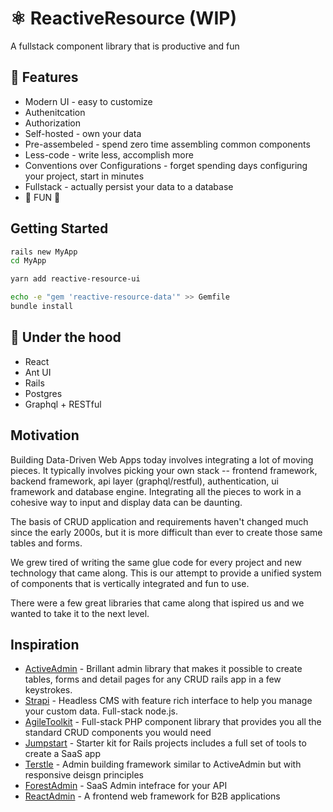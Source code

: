# ⚛️ ReactiveResource (WIP)
A fullstack component library that is productive and fun

## 🚀 Features
* Modern UI - easy to customize
* Authenitcation
* Authorization
* Self-hosted - own your data
* Pre-assembeled - spend zero time assembling common components
* Less-code - write less, accomplish more
* Conventions over Configurations - forget spending days configuring your project, start in minutes
* Fullstack - actually persist your data to a database
* 🤪 FUN 🤪

## Getting Started

```bash
rails new MyApp
cd MyApp

yarn add reactive-resource-ui

echo -e "gem 'reactive-resource-data'" >> Gemfile
bundle install
```

## 🚗 Under the hood
* React
* Ant UI
* Rails
* Postgres
* Graphql + RESTful

## Motivation
Building Data-Driven Web Apps today involves integrating a lot of moving pieces. It typically involves picking your own stack -- frontend framework, backend framework, api layer (graphql/restful), authentication, ui framework and database engine. Integrating all the pieces to work in a cohesive way to input and display data can be daunting. 

The basis of CRUD application and requirements haven't changed much since the early 2000s, but it is more difficult than ever to create those same tables and forms.

We grew tired of writing the same glue code for every project and new technology that came along. This is our attempt to provide a unified system of components that is vertically integrated and fun to use.

There were a few great libraries that came along that ispired us and we wanted to take it to the next level.

## Inspiration

- [ActiveAdmin](https://activeadmin.info/) - Brillant admin library that makes it possible to create tables, forms and detail pages for any CRUD rails app in a few keystrokes.
- [Strapi](https://strapi.io/) - Headless CMS with feature rich interface to help you manage your custom data. Full-stack node.js. 
- [AgileToolkit](https://www.agiletoolkit.org/) - Full-stack PHP component library that provides you all the standard CRUD components you would need
- [Jumpstart](https://github.com/excid3/jumpstart/) - Starter kit for Rails projects includes a full set of tools to create a SaaS app
- [Terstle](https://trestle.io/) - Admin building framework similar to ActiveAdmin but with responsive deisgn principles
- [ForestAdmin](https://www.forestadmin.com/) - SaaS Admin intefrace for your API
- [ReactAdmin](https://marmelab.com/react-admin/) - A frontend web framework for B2B applications
